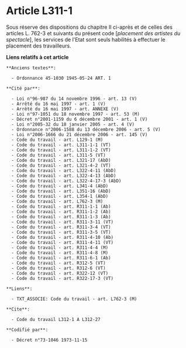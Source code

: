 # Article L311-1

Sous réserve des dispositions du chapitre II ci-après et de celles des articles L. 762-3 et suivants du présent code
[*placement des artistes du spectacle*], les services de l'Etat sont seuls habilités à effectuer le placement des
travailleurs.

**Liens relatifs à cet article**

	**Anciens textes**:

	  - Ordonnance 45-1030 1945-05-24 ART. 1

	**Cité par**:

	  - Loi n°96-987 du 14 novembre 1996 - art. 13 (V)
	  - Arrêté du 16 mai 1997 - art. 1 (V)
	  - Arrêté du 16 mai 1997 - art. ANNEXE (V)
	  - Loi n°97-1051 du 18 novembre 1997 - art. 53 (M)
	  - Décret n°2001-1159 du 6 décembre 2001 - art. 1 (V)
	  - Loi n°2005-32 du 18 janvier 2005 - art. 4 (V)
	  - Ordonnance n°2006-1588 du 13 décembre 2006 - art. 5 (V)
	  - Loi n°2006-1666 du 21 décembre 2006 - art. 145 (V)
	  - Code du travail - art. L129-1 (M)
	  - Code du travail - art. L311-1-1 (VT)
	  - Code du travail - art. L311-1-2 (VT)
	  - Code du travail - art. L311-5 (VT)
	  - Code du travail - art. L321-17 (AbD)
	  - Code du travail - art. L321-4-2 (VT)
	  - Code du travail - art. L322-4-11 (AbD)
	  - Code du travail - art. L322-4-13 (AbD)
	  - Code du travail - art. L322-4-17-3 (AbD)
	  - Code du travail - art. L341-4 (AbD)
	  - Code du travail - art. L351-16 (AbD)
	  - Code du travail - art. L354-1 (AbD)
	  - Code du travail - art. L762-3 (M)
	  - Code du travail - art. R311-1-1 (Ab)
	  - Code du travail - art. R311-1-2 (Ab)
	  - Code du travail - art. R311-1-3 (Ab)
	  - Code du travail - art. R311-3-11 (VT)
	  - Code du travail - art. R311-3-4 (VT)
	  - Code du travail - art. R311-3-5 (VT)
	  - Code du travail - art. R311-4-10 (Ab)
	  - Code du travail - art. R311-4-11 (VT)
	  - Code du travail - art. R311-4-4 (M)
	  - Code du travail - art. R311-4-8 (M)
	  - Code du travail - art. R311-6-1 (Ab)
	  - Code du travail - art. R312-5 (VT)
	  - Code du travail - art. R312-6 (VT)
	  - Code du travail - art. R322-12 (VT)
	  - Code du travail - art. R322-17-3 (VT)

	**Liens**:

	  - TXT_ASSOCIE: Code du travail - art. L762-3 (M)

	**Cite**:

	  - Code du travail L312-1 A L312-27

	**Codifié par**:

	  - Décret n°73-1046 1973-11-15
